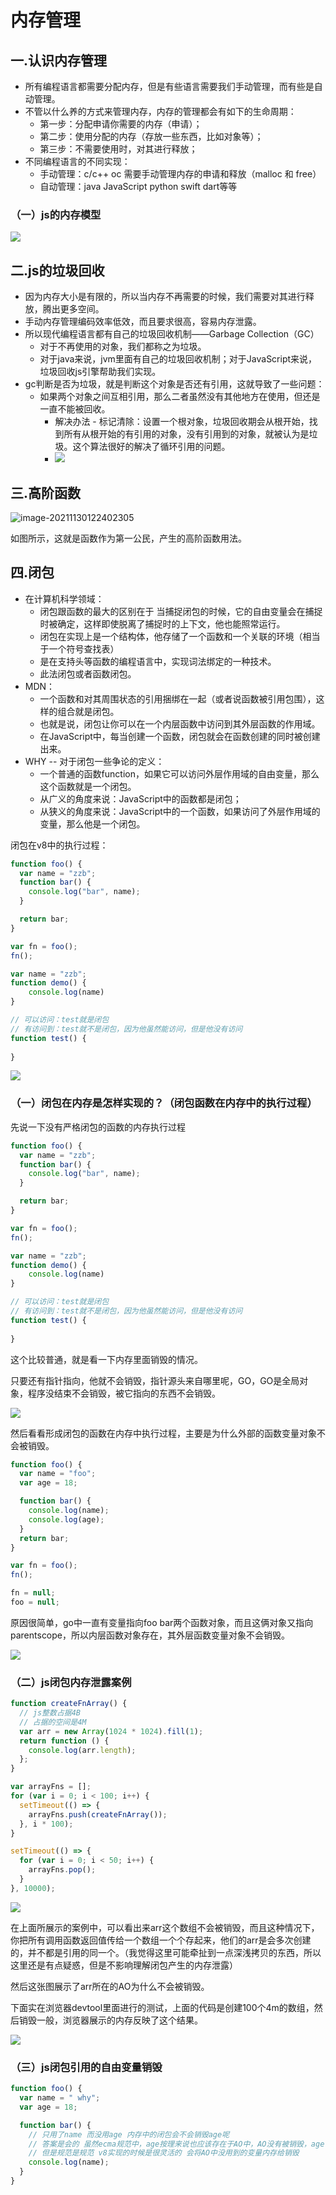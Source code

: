 # 内存管理

## 一.认识内存管理

- 所有编程语言都需要分配内存，但是有些语言需要我们手动管理，而有些是自动管理。
- 不管以什么养的方式来管理内存，内存的管理都会有如下的生命周期：
  - 第一步：分配申请你需要的内存（申请）；
  - 第二步：使用分配的内存（存放一些东西，比如对象等）；
  - 第三步：不需要使用时，对其进行释放；
- 不同编程语言的不同实现：
  - 手动管理：c/c++ oc 需要手动管理内存的申请和释放（malloc 和 free）
  - 自动管理：java JavaScript python swift dart等等

### （一）js的内存模型

![](https://catalinazzz.oss-cn-beijing.aliyuncs.com/image/20211128163651.png)

## 二.js的垃圾回收

- 因为内存大小是有限的，所以当内存不再需要的时候，我们需要对其进行释放，腾出更多空间。
- 手动内存管理编码效率低效，而且要求很高，容易内存泄露。
- 所以现代编程语言都有自己的垃圾回收机制——Garbage Collection（GC）
  - 对于不再使用的对象，我们都称之为垃圾。
  - 对于java来说，jvm里面有自己的垃圾回收机制；对于JavaScript来说，垃圾回收js引擎帮助我们实现。
- gc判断是否为垃圾，就是判断这个对象是否还有引用，这就导致了一些问题：
  - 如果两个对象之间互相引用，那么二者虽然没有其他地方在使用，但还是一直不能被回收。
    - 解决办法 - 标记清除：设置一个根对象，垃圾回收期会从根开始，找到所有从根开始的有引用的对象，没有引用到的对象，就被认为是垃圾。这个算法很好的解决了循环引用的问题。
    - ![](https://catalinazzz.oss-cn-beijing.aliyuncs.com/image/20211128195431.png)

## 三.高阶函数

![image-20211130122402305](https://catalinazzz.oss-cn-beijing.aliyuncs.com/image/image-20211130122402305.png)

如图所示，这就是函数作为第一公民，产生的高阶函数用法。

## 四.闭包

- 在计算机科学领域： 
  - 闭包跟函数的最大的区别在于 当捕捉闭包的时候，它的自由变量会在捕捉时被确定，这样即使脱离了捕捉时的上下文，他也能照常运行。
  - 闭包在实现上是一个结构体，他存储了一个函数和一个关联的环境（相当于一个符号查找表）
  - 是在支持头等函数的编程语言中，实现词法绑定的一种技术。
  - 此法闭包或者函数闭包。
- MDN：
  - 一个函数和对其周围状态的引用捆绑在一起（或者说函数被引用包围），这样的组合就是闭包。
  - 也就是说，闭包让你可以在一个内层函数中访问到其外层函数的作用域。
  - 在JavaScript中，每当创建一个函数，闭包就会在函数创建的同时被创建出来。
- WHY -- 对于闭包一些争论的定义：
  - 一个普通的函数function，如果它可以访问外层作用域的自由变量，那么这个函数就是一个闭包。
  - 从广义的角度来说：JavaScript中的函数都是闭包；
  - 从狭义的角度来说：JavaScript中的一个函数，如果访问了外层作用域的变量，那么他是一个闭包。

闭包在v8中的执行过程：

```javascript
function foo() {
  var name = "zzb";
  function bar() {
    console.log("bar", name);
  }

  return bar;
}

var fn = foo();
fn();

var name = "zzb";
function demo() {
    console.log(name)
}

// 可以访问：test就是闭包
// 有访问到：test就不是闭包，因为他虽然能访问，但是他没有访问
function test() {
    
}
```

![](https://catalinazzz.oss-cn-beijing.aliyuncs.com/image/20211130124723.png)

### （一）闭包在内存是怎样实现的？（闭包函数在内存中的执行过程）

先说一下没有严格闭包的函数的内存执行过程

```javascript
function foo() {
  var name = "zzb";
  function bar() {
    console.log("bar", name);
  }

  return bar;
}

var fn = foo();
fn();

var name = "zzb";
function demo() {
    console.log(name)
}

// 可以访问：test就是闭包
// 有访问到：test就不是闭包，因为他虽然能访问，但是他没有访问
function test() {
    
}
```

这个比较普通，就是看一下内存里面销毁的情况。

只要还有指针指向，他就不会销毁，指针源头来自哪里呢，GO，GO是全局对象，程序没结束不会销毁，被它指向的东西不会销毁。

![](https://catalinazzz.oss-cn-beijing.aliyuncs.com/image/20211203214906.png)



然后看看形成闭包的函数在内存中执行过程，主要是为什么外部的函数变量对象不会被销毁。

```javascript
function foo() {
  var name = "foo";
  var age = 18;

  function bar() {
    console.log(name);
    console.log(age);
  }
  return bar;
}

var fn = foo();
fn();

fn = null;
foo = null;

```

原因很简单，go中一直有变量指向foo bar两个函数对象，而且这俩对象又指向parentscope，所以内层函数对象存在，其外层函数变量对象不会销毁。

![](https://catalinazzz.oss-cn-beijing.aliyuncs.com/image/20211203215210.png)



### （二）js闭包内存泄露案例

```javascript
function createFnArray() {
  // js整数占据4B
  // 占据的空间是4M
  var arr = new Array(1024 * 1024).fill(1);
  return function () {
    console.log(arr.length);
  };
}

var arrayFns = [];
for (var i = 0; i < 100; i++) {
  setTimeout(() => {
    arrayFns.push(createFnArray());
  }, i * 100);
}

setTimeout(() => {
  for (var i = 0; i < 50; i++) {
    arrayFns.pop();
  }
}, 10000);

```

![](https://catalinazzz.oss-cn-beijing.aliyuncs.com/image/20211204142444.png)

在上面所展示的案例中，可以看出来arr这个数组不会被销毁，而且这种情况下，你把所有调用函数返回值传给一个数组一个个存起来，他们的arr是会多次创建的，并不都是引用的同一个。（我觉得这里可能牵扯到一点深浅拷贝的东西，所以这里还是有点疑惑，但是不影响理解闭包产生的内存泄露）

然后这张图展示了arr所在的AO为什么不会被销毁。

下面实在浏览器devtool里面进行的测试，上面的代码是创建100个4m的数组，然后销毁一般，浏览器展示的内存反映了这个结果。

![](https://catalinazzz.oss-cn-beijing.aliyuncs.com/image/20211204150837.png)

### （三）js闭包引用的自由变量销毁

```javascript
function foo() {
  var name = " why";
  var age = 18;

  function bar() {
    // 只用了name 而没用age 内存中的闭包会不会销毁age呢
    // 答案是会的 虽然ecma规范中，age按理来说也应该存在于AO中，AO没有被销毁，age自然不会销毁
    // 但是规范是规范 v8实现的时候是很灵活的 会将AO中没用到的变量内存给销毁
    console.log(name);
  }
}
```

